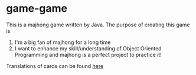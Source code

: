 # game-game

This is a majhong game written by Java. The purpose of creating this game is 
1. I'm a big fan of majhong for a long time
2. I want to enhance my skill/understanding of Object Oriented Programming and majhong is a perfect project to practice it!

Translations of cards can be found [here](https://www.masswerk.at/mahjong/tilesguide.html)


